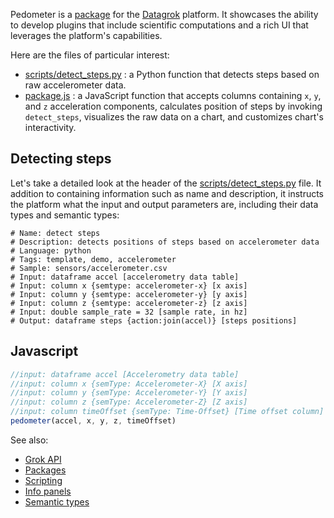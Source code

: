 Pedometer is a [package](https://datagrok.ai/help/develop/develop#packages) for the [Datagrok](https://datagrok.ai) platform.
It showcases the ability to develop plugins that include scientific computations and a rich UI
that leverages the platform's capabilities. 

Here are the files of particular interest:

* [scripts/detect_steps.py](https://github.com/datagrok-ai/public/blob/master/packages/Pedometer/scripts/detect_steps.py)
  : a Python function that detects steps based on raw accelerometer data.
* [package.js](https://github.com/datagrok-ai/public/blob/master/packages/Pedometer/package.js)
  : a JavaScript function that accepts columns containing `x`, `y`, and `z` acceleration components, calculates
  position of steps by invoking `detect_steps`, visualizes the raw data on a chart, and customizes
  chart's interactivity.

## Detecting steps

Let's take a detailed look at the header of the 
[scripts/detect_steps.py](https://github.com/datagrok-ai/public/blob/master/packages/Pedometer/scripts/detect_steps.py) file.
It addition to containing information such as name and
description, it instructs the platform what the input and output parameters are, including their data types
and semantic types:   

```
# Name: detect steps
# Description: detects positions of steps based on accelerometer data
# Language: python
# Tags: template, demo, accelerometer
# Sample: sensors/accelerometer.csv
# Input: dataframe accel [accelerometry data table]
# Input: column x {semtype: accelerometer-x} [x axis]
# Input: column y {semtype: accelerometer-y} [y axis]
# Input: column z {semtype: accelerometer-z} [z axis]
# Input: double sample_rate = 32 [sample rate, in hz]
# Output: dataframe steps {action:join(accel)} [steps positions]
```

## Javascript

```js
//input: dataframe accel [Accelerometry data table]
//input: column x {semType: Accelerometer-X} [X axis]
//input: column y {semType: Accelerometer-Y} [Y axis]
//input: column z {semType: Accelerometer-Z} [Z axis]
//input: column timeOffset {semType: Time-Offset} [Time offset column]
pedometer(accel, x, y, z, timeOffset) 
``` 

See also: 
  * [Grok API](https://datagrok.ai/help/develop/js-api)
  * [Packages](https://datagrok.ai/help/develop/develop#packages)
  * [Scripting](https://datagrok.ai/help/develop/scripting)
  * [Info panels](https://datagrok.ai/help/discover/info-panels)
  * [Semantic types](https://datagrok.ai/help/discover/semantic-types)
